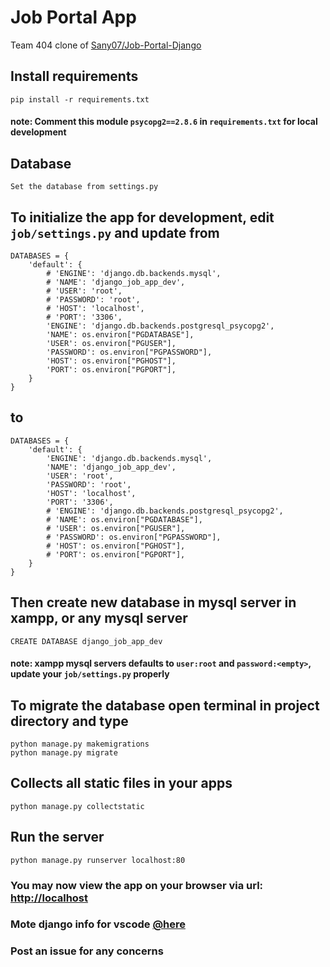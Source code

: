 # Job Portal App

Team 404 clone of [Sany07/Job-Portal-Django](https://github.com/Sany07/Job-Portal-Django)


## Install requirements

```
pip install -r requirements.txt
```
#### note: Comment this module `psycopg2==2.8.6` in `requirements.txt` for local development

## Database

```
Set the database from settings.py
```

## To initialize the app for development, edit `job/settings.py` and update from

```
DATABASES = {
    'default': {
        # 'ENGINE': 'django.db.backends.mysql',
        # 'NAME': 'django_job_app_dev',
        # 'USER': 'root',
        # 'PASSWORD': 'root',
        # 'HOST': 'localhost',
        # 'PORT': '3306',
        'ENGINE': 'django.db.backends.postgresql_psycopg2',
        'NAME': os.environ["PGDATABASE"],
        'USER': os.environ["PGUSER"],
        'PASSWORD': os.environ["PGPASSWORD"],
        'HOST': os.environ["PGHOST"],
        'PORT': os.environ["PGPORT"],
    }
}
```

## to

```
DATABASES = {
    'default': {
        'ENGINE': 'django.db.backends.mysql',
        'NAME': 'django_job_app_dev',
        'USER': 'root',
        'PASSWORD': 'root',
        'HOST': 'localhost',
        'PORT': '3306',
        # 'ENGINE': 'django.db.backends.postgresql_psycopg2',
        # 'NAME': os.environ["PGDATABASE"],
        # 'USER': os.environ["PGUSER"],
        # 'PASSWORD': os.environ["PGPASSWORD"],
        # 'HOST': os.environ["PGHOST"],
        # 'PORT': os.environ["PGPORT"],
    }
}
```

## Then create new database in mysql server in xampp, or any mysql server

```
CREATE DATABASE django_job_app_dev
```

#### note: xampp mysql servers defaults to `user:root` and `password:<empty>`, update your `job/settings.py` properly

## To migrate the database open terminal in project directory and type

```
python manage.py makemigrations
python manage.py migrate
```

## Collects all static files in your apps

```
python manage.py collectstatic
```

## Run the server

```
python manage.py runserver localhost:80
```

### You may now view the app on your browser via url: [http://localhost](http://localhost:80)

### Mote django info for vscode [@here](https://code.visualstudio.com/docs/python/tutorial-django)
### Post an issue for any concerns